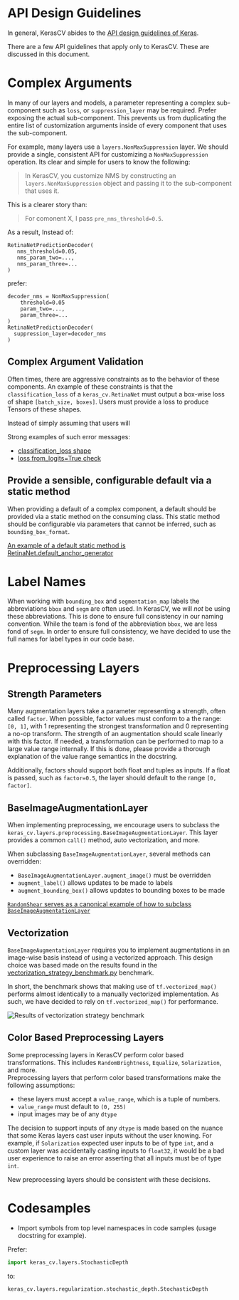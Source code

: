 # API Design Guidelines
In general, KerasCV abides to the
 [API design guidelines of Keras](https://github.com/keras-team/governance/blob/master/keras_api_design_guidelines.md).

There are a few API guidelines that apply only to KerasCV.  These are discussed
in this document.

# Complex Arguments

In many of our layers and models, a parameter representing a complex sub-component
such as `loss`, or `suppression_layer` may be required.
Prefer exposing the actual sub-component.  This prevents us
from duplicating the entire list of customization arguments
inside of every component that uses the sub-component.

For example, many layers use a `layers.NonMaxSuppression` layer.  We should provide a
single, consistent API for customizing a `NonMaxSuppression` operation.  Its clear and
simple for users to know the following:

> In KerasCV,
you customize NMS by constructing an `layers.NonMaxSuppression` object and passing it to
the sub-component that uses it.

This is a clearer story than:

> For comonent X, I pass `pre_nms_threshold=0.5`.


As a result,
Instead of:

```
RetinaNetPredictionDecoder(
   nms_threshold=0.05,
   nms_param_two=...,
   nms_param_three=...
)
```

prefer:

```
decoder_nms = NonMaxSuppression(
    threshold=0.05
    param_two=...,
    param_three=...
)
RetinaNetPredictionDecoder(
  suppression_layer=decoder_nms
)
```

## Complex Argument Validation

Often times, there are aggressive constraints as to the behavior of these components.
An example of these constraints is that the `classification_loss` of a
`keras_cv.RetinaNet` must output a box-wise loss of shape
`[batch_size, boxes]`.  Users must provide a loss to produce Tensors of these shapes.

Instead of simply assuming that users will

Strong examples of such error messages:
- [classification_loss shape](https://github.com/keras-team/keras-cv/blob/master/keras_cv/models/object_detection/retina_net/retina_net.py#L361)
- [loss from_logits=True check](https://github.com/keras-team/keras-cv/blob/master/keras_cv/models/object_detection/retina_net/retina_net.py#L297)

## Provide a sensible, configurable default via a static method

When providing a default of a complex component, a default should be provided
via a static method on the consuming class.  This static method should be
configurable via parameters that cannot be inferred, such as
`bounding_box_format`.

[An example of a default static method is RetinaNet.default_anchor_generator](https://github.com/keras-team/keras-cv/blob/master/keras_cv/models/object_detection/retina_net/retina_net.py#L133)

# Label Names
When working with `bounding_box` and `segmentation_map` labels the
abbreviations `bbox` and `segm` are often used.  In KerasCV, we will *not* be
using these abbreviations.  This is done to ensure full consistency in our
naming convention.  While the team is fond of the abbreviation `bbox`, we are
less fond of `segm`.  In order to ensure full consistency, we have decided to
use the full names for label types in our code base.

# Preprocessing Layers
## Strength Parameters
Many augmentation layers take a parameter representing a strength, often called
`factor`.  When possible, factor values must conform to a the range: `[0, 1]`, with
1 representing the strongest transformation and 0 representing a no-op transform.
The strength of an augmentation should scale linearly with this factor.  If needed,
a transformation can be performed to map to a large value range internally.  If
this is done, please provide a thorough explanation of the value range semantics in
the docstring.

Additionally, factors should support both float and tuples as inputs.  If a float is
passed, such as `factor=0.5`, the layer should default to the range `[0, factor]`.

## BaseImageAugmentationLayer
When implementing preprocessing, we encourage users to subclass the
`keras_cv.layers.preprocessing.BaseImageAugmentationLayer`.  This layer provides
 a common `call()` method, auto vectorization, and more.  

When subclassing `BaseImageAugmentationLayer`, several methods can overridden:

- `BaseImageAugmentationLayer.augment_image()` must be overridden
- `augment_label()` allows updates to be made to labels
- `augment_bounding_box()` allows updates to bounding boxes to be made

[`RandomShear` serves as a canonical example of how to subclass `BaseImageAugmentationLayer`](https://github.com/keras-team/keras-cv/blob/master/keras_cv/layers/preprocessing/random_shear.py)

## Vectorization
`BaseImageAugmentationLayer` requires you to implement augmentations in an
image-wise basis instead of using a vectorized approach.  This design choice
was based made on the  results found in the
[vectorization\_strategy\_benchmark.py](../benchmarks/vectorization_strategy_benchmark.py)
benchmark.

In short, the benchmark shows that making use of `tf.vectorized_map()` performs
almost identically to a manually vectorized implementation.  As such, we have
decided to rely on `tf.vectorized_map()` for performance.

![Results of vectorization strategy benchmark](images/runtime-plot.png)

## Color Based Preprocessing Layers
Some preprocessing layers in KerasCV perform color based transformations.  This
includes `RandomBrightness`, `Equalize`, `Solarization`, and more.  
Preprocessing layers that perform color based transformations make the
following assumptions:

- these layers must accept a `value_range`, which is a tuple of numbers.
- `value_range` must default to `(0, 255)`
- input images may be of any `dtype`

The decision to support inputs of any `dtype` is made based on the nuance that
some Keras layers cast user inputs without the user knowing.  For example, if
`Solarization` expected user inputs to be of type `int`, and a custom layer
was accidentally casting inputs to `float32`, it would be a bad user experience
to raise an error asserting that all inputs must be of type `int`.  

New preprocessing layers should be consistent with these decisions.

# Codesamples

- Import symbols from top level namespaces in code samples (usage docstring for example).

Prefer:

```python
import keras_cv.layers.StochasticDepth
```

to:

```python
keras_cv.layers.regularization.stochastic_depth.StochasticDepth
```

